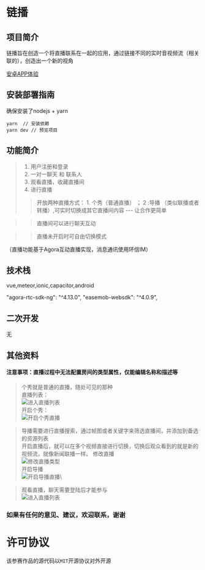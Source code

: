
#  链播

## 项目简介
链播旨在创造一个将直播联系在一起的应用，通过链接不同的实时音视频流（相关联的），创造出一个新的视角

[安卓APP体验](https://agc-storage-drcn.platform.dbankcloud.cn/v0/assets-resume-yuhj-fun-k3zh7/livelink.14.apk?token=b680b45f-5f7f-4b07-bb42-b01d4b542aaf)

## 安装部署指南
确保安装了nodejs + yarn

```
yarn  // 安装依赖
yarn dev // 预览项目

```


## 功能简介
> 1. 用户注册和登录
> 2. 一对一聊天 和 联系人
> 3. 观看直播，收藏直播间
> 4. 进行直播
>> 开放两种直播方式： 1. 个秀（普通直播） ； 2 :导播 （类似联播或者转播）,可实时切换成其它直播间内容 --- 让合作更简单

>> 直播间可以进行聊天互动

>> 直播未开启时可自由切换模式

（直播功能基于Agora互动直播实现，消息通讯使用环信IM）


## 技术栈
vue,meteor,ionic,capacitor,android

"agora-rtc-sdk-ng": "^4.13.0",
"easemob-websdk": "^4.0.9",


## 二次开发
无


## 其他资料
 
#### 注意事项：直播过程中无法配置房间的类型属性，仅能编辑名称和描述等

> 个秀就是普通的直播，随处可见的那种\
> 直播列表：\
> ![进入直播列表](/Application-Challenge/项目59-友维小队-链播/image/1.png)\
> 开启个秀：\
> ![开启个秀直播](/Application-Challenge/项目59-友维小队-链播/image/2.png)

> 导播需要进行直播搜索，通过帧图或者关键字来筛选直播间，并添加到备选的资源列表\
> 开启直播后，就可以在多个视频直接进行切换，切换后观众看到的就是新的视频流，就像新闻联播一样。
> 修改直播\
> ![修改直播类型](/Application-Challenge/项目59-友维小队-链播/image/3.png)\
> 开启导播\
> ![开启导播直播](/Application-Challenge/项目59-友维小队-链播/image/4.png)\

> 观看直播，聊天需要登陆后才能参与\
> ![进入直播列表](/Application-Challenge/项目59-友维小队-链播/image/5.png)
### 如果有任何的意见、建议，欢迎联系，谢谢


# 许可协议

该参赛作品的源代码以`MIT`开源协议对外开源
